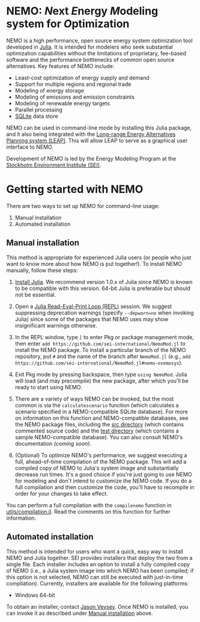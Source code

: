 # NEMO: *N*ext *E*nergy *M*odeling system for *O*ptimization

NEMO is a high performance, open source energy system optimization tool developed in [Julia](https://julialang.org/).  It is intended for modelers who seek substantial optimization capabilities without the limitations of proprietary, fee-based software and the performance bottlenecks of common open source alternatives. Key features of NEMO include:

- Least-cost optimization of energy supply and demand
- Support for multiple regions and regional trade
- Modeling of energy storage
- Modeling of emissions and emission constraints
- Modeling of renewable energy targets
- Parallel processing
- [SQLite](https://www.sqlite.org/) data store

NEMO can be used in command-line mode by installing this Julia package, and it also being integrated with the [Long-range Energy Alternatives Planning system (LEAP)](https://www.energycommunity.org/). This will allow LEAP to serve as a graphical user interface to NEMO.

Development of NEMO is led by the Energy Modeling Program at the [Stockholm Environment Institute (SEI)](https://www.sei.org/).

# Getting started with NEMO

There are two ways to set up NEMO for command-line usage:

1. Manual installation
2. Automated installation

## Manual installation

This method is appropriate for experienced Julia users (or people who just want to know more about how NEMO is put together!). To install NEMO manually, follow these steps:

1. [Install Julia](https://julialang.org/downloads/). We recommend version 1.0.x of Julia since NEMO is known to be compatible with this version. 64-bit Julia is preferable but should not be essential.

2. Open a [Julia Read-Eval-Print Loop (REPL)](https://docs.julialang.org/en/v1/stdlib/REPL/#The-Julia-REPL-1) session. We suggest suppressing deprecation warnings (specify `--depwarn=no` when invoking Julia) since some of the packages that NEMO uses may show insignificant warnings otherwise.

3. In the REPL window, type `]` to enter Pkg or package management mode, then enter `add https://github.com/sei-international/NemoMod.jl` to install the NEMO package. To install a particular branch of the NEMO repository, put `#` and the name of the branch after `NemoMod.jl` (e.g., `add https://github.com/sei-international/NemoMod.jl#nemo-osemosys`).

4. Exit Pkg mode by pressing backspace, then type `using NemoMod`. Julia will load (and may precompile) the new package, after which you'll be ready to start using NEMO.

5. There are a variety of ways NEMO can be invoked, but the most common is via the `calculatescenario` function (which calculates a scenario specified in a NEMO-compatible SQLite database). For more on information on this function and NEMO-compatible databases, see the NEMO package files, including the [src directory](src) (which contains commented source code) and the [test directory](test) (which contains a sample NEMO-compatible database). You can also consult NEMO's documentation *(coming soon)*.

6. (Optional) To optimize NEMO's performance, we suggest executing a full, ahead-of-time compilation of the NEMO package. This will add a compiled copy of NEMO to Julia's system image and substantially decrease run times. It's a good choice if you're just going to use NEMO for modeling and don't intend to customize the NEMO code. If you do a full compilation and then customize the code, you'll have to recompile in order for your changes to take effect.

You can perform a full compilation with the `compilenemo` function in [utils/compilation.jl](utils/compilation.jl). Read the comments on this function for further information.

## Automated installation

This method is intended for users who want a quick, easy way to install NEMO and Julia together. SEI provides installers that deploy the two from a single file. Each installer includes an option to install a fully compiled copy of NEMO (i.e., a Julia system image into which NEMO has been compiled; if this option is not selected, NEMO can still be executed with just-in-time compilation). Currently, installers are available for the following platforms:

- Windows 64-bit

To obtain an installer, contact [Jason Veysey](https://www.sei.org/people/jason-veysey/). Once NEMO is installed, you can invoke it as described under [Manual installation](https://github.com/sei-international/NemoMod.jl/blob/master/README.md#manual-installation) above.
